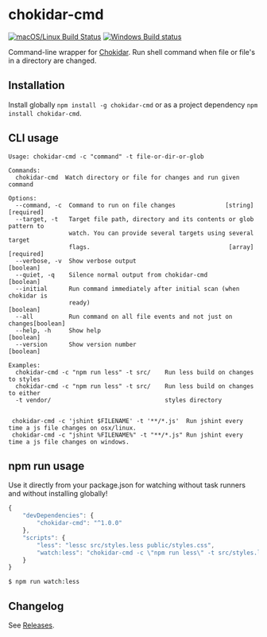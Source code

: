 chokidar-cmd
============

[![macOS/Linux Build Status](https://travis-ci.org/Hilzu/chokidar-cmd.svg)](https://travis-ci.org/Hilzu/chokidar-cmd)
[![Windows Build status](https://ci.appveyor.com/api/projects/status/104hspkurueykk3g?svg=true)](https://ci.appveyor.com/project/Hilzu/chokidar-cmd)

Command-line wrapper for [Chokidar](https://github.com/paulmillr/chokidar). Run shell command when file or file's in a
directory are changed.

## Installation

Install globally `npm install -g chokidar-cmd` or as a project dependency `npm install chokidar-cmd`.

## CLI usage

    Usage: chokidar-cmd -c "command" -t file-or-dir-or-glob

    Commands:
      chokidar-cmd  Watch directory or file for changes and run given command

    Options:
      --command, -c  Command to run on file changes              [string] [required]
      --target, -t   Target file path, directory and its contents or glob pattern to
                     watch. You can provide several targets using several target
                     flags.                                       [array] [required]
      --verbose, -v  Show verbose output                                   [boolean]
      --quiet, -q    Silence normal output from chokidar-cmd               [boolean]
      --initial      Run command immediately after initial scan (when chokidar is
                     ready)                                                [boolean]
      --all          Run command on all file events and not just on changes[boolean]
      --help, -h     Show help                                             [boolean]
      --version      Show version number                                   [boolean]

    Examples:
      chokidar-cmd -c "npm run less" -t src/    Run less build on changes to styles
      chokidar-cmd -c "npm run less" -t src/    Run less build on changes to either
      -t vendor/                                styles directory


     chokidar-cmd -c 'jshint $FILENAME' -t '**/*.js'  Run jshint every time a js file changes on osx/linux.
     chokidar-cmd -c "jshint %FILENAME%" -t "**/*.js" Run jshint every time a js file changes on windows.

## npm run usage

Use it directly from your package.json for watching without task runners and without installing globally!

```javascript
{
    "devDependencies": {
        "chokidar-cmd": "^1.0.0"
    },
    "scripts": {
        "less": "lessc src/styles.less public/styles.css",
        "watch:less": "chokidar-cmd -c \"npm run less\" -t src/styles.less"
    }
}
```

    $ npm run watch:less


## Changelog

See [Releases](https://github.com/Hilzu/chokidar-cmd/releases).
